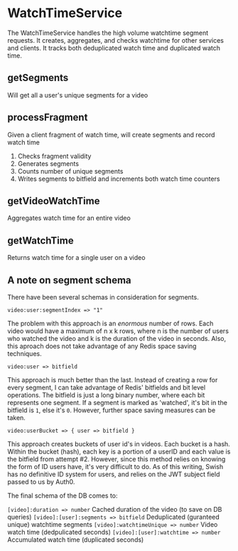 # WatchTimeService

The WatchTimeService handles the high volume watchtime segment requests. It creates, aggregates, and checks watchtime for other services and clients. It tracks both deduplicated watch time and duplicated watch time.

## getSegments

Will get all a user's unique segments for a video

## processFragment

Given a client fragment of watch time, will create segments and record watch time

1. Checks fragment validity
2. Generates segments
3. Counts number of unique segments
4. Writes segments to bitfield and increments both watch time counters

## getVideoWatchTime

Aggregates watch time for an entire video

## getWatchTime

Returns watch time for a single user on a video

## A note on segment schema

There have been several schemas in consideration for segments.

`video:user:segmentIndex => "1"`

The problem with this approach is an _enormous_ number of rows. Each video would have a maximum of n x k rows, where n is the number of users who watched the video and k is the duration of the video in seconds. Also, this aproach does not take advantage of any Redis space saving techniques.

`video:user => bitfield`

This approach is much better than the last. Instead of creating a row for every segment, I can take advantage of Redis' bitfields and bit level operations. The bitfield is just a long binary number, where each bit represents one segment. If a segment is marked as 'watched', it's bit in the bitfield is `1`, else it's `0`. However, further space saving measures can be taken.

`video:userBucket => { user => bitfield }`

This approach creates buckets of user id's in videos. Each bucket is a hash. Within the bucket (hash), each key is a portion of a userID and each value is the bitfield from attempt #2. However, since this method relies on knowing the form of ID users have, it's very difficult to do. As of this writing, Swish has no definitive ID system for users, and relies on the JWT subject field passed to us by Auth0.

The final schema of the DB comes to:

`[video]:duration => number` Cached duration of the video (to save on DB queries)
`[video]:[user]:segments => bitfield` Deduplicated (guranteed unique) watchtime segments
`[video]:watchtimeUnique => number` Video watch time (dedpulicated seconds)
`[video]:[user]:watchtime => number` Accumulated watch time (duplicated seconds)
